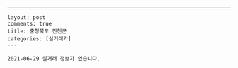 ---
    layout: post
    comments: true
    title: 충청북도 진천군
    categories: [실거래가]
    ---

    2021-06-29 실거래 정보가 없습니다.

    